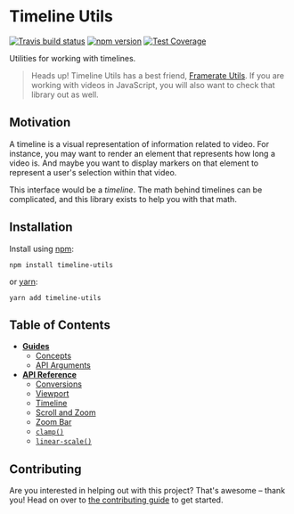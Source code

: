 # Timeline Utils

[![Travis build status](http://img.shields.io/travis/jamesplease/timeline-utils.svg?style=flat)](https://travis-ci.org/jamesplease/timeline-utils)
[![npm version](https://img.shields.io/npm/v/timeline-utils.svg)](https://www.npmjs.com/package/timeline-utils)
[![Test Coverage](https://coveralls.io/repos/github/jamesplease/timeline-utils/badge.svg?branch=master)](https://coveralls.io/github/jamesplease/timeline-utils?branch=master)

Utilities for working with timelines.

> Heads up! Timeline Utils has a best friend, [Framerate Utils](https://github.com/Netflix-Skunkworks/framerate-utils).
> If you are working with videos in JavaScript, you will also want to check that library out as well.

## Motivation

A timeline is a visual representation of information related to video. For instance, you may want to render an element that represents
how long a video is. And maybe you want to display markers on that element to represent a user's selection within that video.

This interface would be a _timeline_. The math behind timelines can be complicated, and this library exists to help you with that math.

## Installation

Install using [npm](https://www.npmjs.com):

```
npm install timeline-utils
```

or [yarn](https://yarnpkg.com/):

```
yarn add timeline-utils
```

## Table of Contents

- [**Guides**](./docs/guides/README.md)
  - [Concepts](./docs/guides/concepts.md)
  - [API Arguments](./docs/guides/api-arguments.md)
- [**API Reference**](./docs/api-reference/README.md)
  - [Conversions](./docs/api-reference/conversions.md)
  - [Viewport](./docs/api-reference/viewport.md)
  - [Timeline](./docs/api-reference/timeline.md)
  - [Scroll and Zoom](./docs/api-reference/scroll-and-zoom.md)
  - [Zoom Bar](./docs/api-reference/zoom-bar.md)
  - [`clamp()`](./docs/api-reference/clamp.md)
  - [`linear-scale()`](./docs/api-reference/linear-scale.md)

## Contributing

Are you interested in helping out with this project? That's awesome – thank you! Head on over to
[the contributing guide](./CONTRIBUTING.md) to get started.
